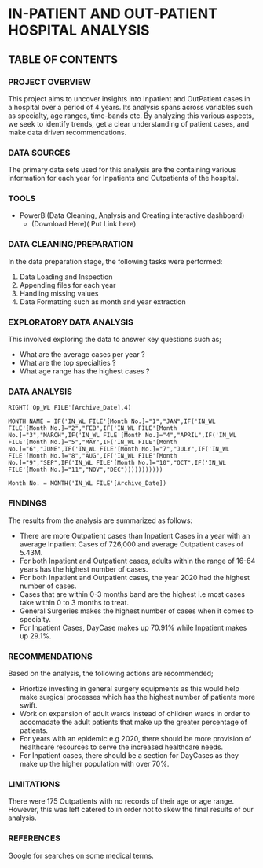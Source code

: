 # IN-PATIENT AND OUT-PATIENT HOSPITAL ANALYSIS

## TABLE OF CONTENTS

### PROJECT OVERVIEW

This project aims to uncover insights into Inpatient and OutPatient cases in a hospital over a period of 4 years. Its analysis spans across variables such as specialty, age ranges, time-bands etc. By analyzing this various aspects, we seek to identify trends, get a clear understanding of patient cases, and make data driven recommendations.

### DATA SOURCES

The primary data sets used for this analysis are the containing various information for each year for Inpatients and Outpatients of the hospital.

### TOOLS

- PowerBI(Data Cleaning, Analysis and Creating interactive dashboard)
  - (Download Here)( Put Link here)

### DATA CLEANING/PREPARATION

In the data preparation stage, the following tasks were performed:
1. Data Loading and Inspection
2. Appending files for each year
3. Handling missing values
4. Data Formatting such as month and year extraction

### EXPLORATORY DATA ANALYSIS

This involved exploring the data to answer key questions such as;

-   What are the average cases per year ?
-   What are the top specialties ?
-   What age range has the highest cases ?

### DATA ANALYSIS

```PowerBI
RIGHT('Op_WL FILE'[Archive_Date],4)
```

```POWERBI
MONTH NAME = IF('IN_WL FILE'[Month No.]="1","JAN",IF('IN_WL FILE'[Month No.]="2","FEB",IF('IN_WL FILE'[Month No.]="3","MARCH",IF('IN_WL FILE'[Month No.]="4","APRIL",IF('IN_WL FILE'[Month No.]="5","MAY",IF('IN_WL FILE'[Month No.]="6","JUNE",IF('IN_WL FILE'[Month No.]="7","JULY",IF('IN_WL FILE'[Month No.]="8","AUG",IF('IN_WL FILE'[Month No.]="9","SEP",IF('IN_WL FILE'[Month No.]="10","OCT",IF('IN_WL FILE'[Month No.]="11","NOV","DEC")))))))))))
```

```POWERBI
Month No. = MONTH('IN_WL FILE'[Archive_Date])
```

### FINDINGS
The results from the analysis are summarized as follows:
- There are more Outpatient cases than Inpatient Cases in a year with an average Inpatient Cases of 726,000 and average Outpatient cases of 5.43M.
- For both Inpatient and Outpatient cases, adults within the range of 16-64 years has the highest number of cases.
- For both Inpatient and Outpatient cases, the year 2020 had the highest number of cases.
- Cases that are within 0-3 months band are the highest i.e most cases take within 0 to 3 months to treat.
- General Surgeries makes the highest number of cases when it comes to specialty.
- For Inpatient Cases, DayCase makes up 70.91% while Inpatient makes up 29.1%.

### RECOMMENDATIONS

Based on the analysis, the following actions are recommended;
- Priortize investing in general surgery equipments as this would help make surgical processes which has the highest number of patients more swift.
- Work on expansion of adult wards instead of children wards in order to accomadate the adult patients that make up the greater percentage of patients.
- For years with an epidemic e.g 2020, there should be more provision of healthcare resources to serve the increased healthcare needs.
- For Inpatient cases, there should be a section for DayCases as they make up the higher population with over 70%.

### LIMITATIONS
There were 175 Outpatients with no records of their age or age range. However, this was left catered to in order not to skew the final results of our analysis.

### REFERENCES
Google for searches on some medical terms.
